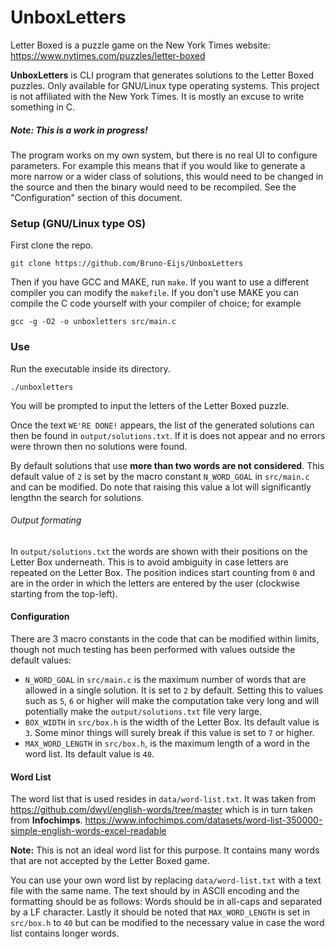 # UnboxLetters
Letter Boxed is a puzzle game on the New York Times website:
https://www.nytimes.com/puzzles/letter-boxed

**UnboxLetters** is CLI program that generates solutions to the Letter Boxed puzzles. Only available for GNU/Linux type operating systems. This project is not affiliated with the New York Times. It is mostly an excuse to write something in C.

##### Note: This is a work in progress!
The program works on my own system, but there is no real UI to configure parameters. For example this means that if you would like to generate a more narrow or a wider class of solutions, this would need to be changed in the source and then the binary would need to be recompiled. See the "Configuration" section of this document.

### Setup (GNU/Linux type OS)
First clone the repo.
```
git clone https://github.com/Bruno-Eijs/UnboxLetters
```
Then if you have GCC and MAKE, run `make`. If you want to use a different compiler you can modify the `makefile`. If you don't use MAKE you can compile the C code yourself with your compiler of choice; for example
```
gcc -g -O2 -o unboxletters src/main.c
```
### Use 
Run the executable inside its directory.
```
./unboxletters
```
You will be prompted to input the letters of the Letter Boxed puzzle.

Once the text `WE'RE DONE!` appears, the list of the generated solutions can then be found in `output/solutions.txt`. If it is does not appear and no errors were thrown then no solutions were found.

By default solutions that use **more than two words are not considered**. This default value of `2` is set by the macro constant `N_WORD_GOAL` in `src/main.c` and can be modified. Do note that raising this value a lot will significantly lengthn the search for solutions.

###### Output formating
In `output/solutions.txt` the words are shown with their positions on the Letter Box underneath. This is to avoid ambiguity in case letters are repeated on the Letter Box. The position indices start counting from `0` and are in the order in which the letters are entered by the user (clockwise starting from the top-left).

#### Configuration
There are 3 macro constants in the code that can be modified within limits, though not much testing has been performed with values outside the default values:
- `N_WORD_GOAL` in `src/main.c` is the maximum number of words that are allowed in a single solution. It is set to `2` by default. Setting this to values such as `5`, `6` or higher will make the computation take very long and will potentially make the `output/solutions.txt` file very large.
- `BOX_WIDTH` in `src/box.h` is the width of the Letter Box. Its default value is `3`. Some minor things will surely break if this value is set to `7` or higher.
- `MAX_WORD_LENGTH` in `src/box.h`, is the maximum length of a word in the word list.  Its default value is `40`.

#### Word List 
The word list that is used resides in `data/word-list.txt`. 
It was taken from 
https://github.com/dwyl/english-words/tree/master
which is in turn taken from **Infochimps**.
https://www.infochimps.com/datasets/word-list-350000-simple-english-words-excel-readable

**Note:** This is not an ideal word list for this purpose. It contains many words that are not accepted by the Letter Boxed game.

You can use your own word list by replacing `data/word-list.txt` with a text file with the same name. The text should by in ASCII encoding and the formatting should be as follows: Words should be in all-caps and separated by a LF character.
Lastly it should be noted that `MAX_WORD_LENGTH` is set in `src/box.h` to `40` but can be modified to the necessary value in case the word list contains longer words.

